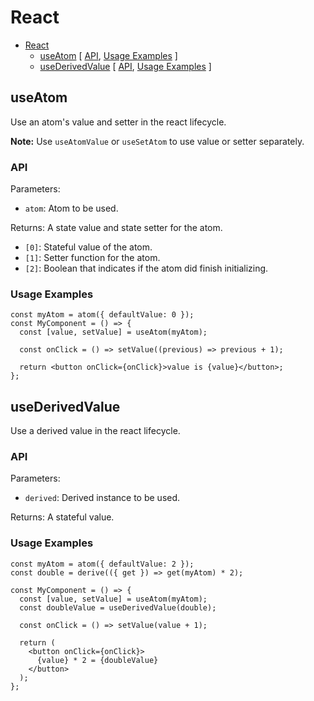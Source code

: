 # React

<!-- >> TOC >> -->

- [React](#react)
  - [useAtom](#useatom) [ [API](#api), [Usage Examples](#usage-examples) ]
  - [useDerivedValue](#usederivedvalue) [ [API](#api-1), [Usage Examples](#usage-examples-1) ]
  <!-- << TOC << -->

## useAtom

Use an atom's value and setter in the react lifecycle.

**Note:** Use `useAtomValue` or `useSetAtom` to use value or setter separately.

### API

Parameters:

- `atom`: Atom to be used.

Returns: A state value and state setter for the atom.

- `[0]`: Stateful value of the atom.
- `[1]`: Setter function for the atom.
- `[2]`: Boolean that indicates if the atom did finish initializing.

### Usage Examples

```tsx
const myAtom = atom({ defaultValue: 0 });
const MyComponent = () => {
  const [value, setValue] = useAtom(myAtom);

  const onClick = () => setValue((previous) => previous + 1);

  return <button onClick={onClick}>value is {value}</button>;
};
```

## useDerivedValue

Use a derived value in the react lifecycle.

### API

Parameters:

- `derived`: Derived instance to be used.

Returns: A stateful value.

### Usage Examples

```tsx
const myAtom = atom({ defaultValue: 2 });
const double = derive(({ get }) => get(myAtom) * 2);

const MyComponent = () => {
  const [value, setValue] = useAtom(myAtom);
  const doubleValue = useDerivedValue(double);

  const onClick = () => setValue(value + 1);

  return (
    <button onClick={onClick}>
      {value} * 2 = {doubleValue}
    </button>
  );
};
```
